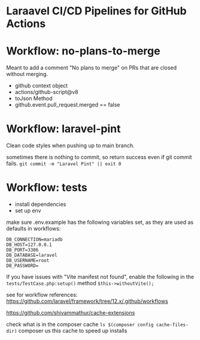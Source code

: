 # Laraavel CI/CD Pipelines for GitHub Actions


# Workflow: no-plans-to-merge

Meant to add a comment "No plans to merge" on PRs that are closed without merging.

- github context object
- actions/github-script@v8
- toJson Method
- github.event.pull_request.merged == false

# Workflow: laravel-pint

Clean code styles when pushing up to main branch.

sometimes there is nothing to commit, so return success even if git commit fails.
`git commit -m "Laravel Pint" || exit 0`

# Workflow: tests

- install dependencies
- set up env 

make sure .env.example has the following variables set, as they are used as defaults in workflows:
```
DB_CONNECTION=mariadb
DB_HOST=127.0.0.1
DB_PORT=3306
DB_DATABASE=laravel
DB_USERNAME=root
DB_PASSWORD=
```
If you have issues with "Vite manifest not found", enable the following
in the `tests/TestCase.php:setup()` method
`$this->withoutVite();`

see for workflow references: https://github.com/laravel/framework/tree/12.x/.github/workflows


https://github.com/shivammathur/cache-extensions


check what is in the composer cache
`ls $(composer config cache-files-dir)`
composer us this cache to speed up installs
